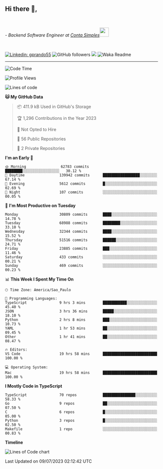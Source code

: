<h2>Hi there  👋,</h2> </br>

<p><em>- Backend Software Engineer at <a href="https://contasimples.com">Conta Simples</a><img src="https://media.giphy.com/media/WUlplcMpOCEmTGBtBW/giphy.gif" width="30"> 
</em></p></br>


[![Linkedin: gprando55](https://img.shields.io/badge/-gprando55-blue?style=flat-square&logo=Linkedin&logoColor=white&link=https://www.linkedin.com/in/prandogabriel/)](https://www.linkedin.com/in/prandogabriel)
![GitHub followers](https://img.shields.io/github/followers/prandogabriel?label=Follow&style=social)
![](https://visitor-badge.glitch.me/badge?page_id=prandogabriel.prandogabriel)
![Waka Readme](https://github.com/prandogabriel/prandogabriel/workflows/Waka%20Readme/badge.svg)

---
<!--START_SECTION:waka-->
![Code Time](http://img.shields.io/badge/Code%20Time-2%2C491%20hrs%2038%20mins-blue)

![Profile Views](http://img.shields.io/badge/Profile%20Views-0-blue)

![Lines of code](https://img.shields.io/badge/From%20Hello%20World%20I%27ve%20Written-249.1%20million%20lines%20of%20code-blue)

**🐱 My GitHub Data** 

> 📦 411.9 kB Used in GitHub's Storage 
 > 
> 🏆 1,296 Contributions in the Year 2023
 > 
> 🚫 Not Opted to Hire
 > 
> 📜 56 Public Repositories 
 > 
> 🔑 2 Private Repositories 
 > 
**I'm an Early 🐤** 

```text
🌞 Morning                62783 commits       ████████░░░░░░░░░░░░░░░░░   30.12 % 
🌆 Daytime                139942 commits      █████████████████░░░░░░░░   67.14 % 
🌃 Evening                5612 commits        █░░░░░░░░░░░░░░░░░░░░░░░░   02.69 % 
🌙 Night                  107 commits         ░░░░░░░░░░░░░░░░░░░░░░░░░   00.05 % 
```
📅 **I'm Most Productive on Tuesday** 

```text
Monday                   30809 commits       ████░░░░░░░░░░░░░░░░░░░░░   14.78 % 
Tuesday                  68988 commits       ████████░░░░░░░░░░░░░░░░░   33.10 % 
Wednesday                32344 commits       ████░░░░░░░░░░░░░░░░░░░░░   15.52 % 
Thursday                 51516 commits       ██████░░░░░░░░░░░░░░░░░░░   24.71 % 
Friday                   23885 commits       ███░░░░░░░░░░░░░░░░░░░░░░   11.46 % 
Saturday                 433 commits         ░░░░░░░░░░░░░░░░░░░░░░░░░   00.21 % 
Sunday                   469 commits         ░░░░░░░░░░░░░░░░░░░░░░░░░   00.23 % 
```


📊 **This Week I Spent My Time On** 

```text
🕑︎ Time Zone: America/Sao_Paulo

💬 Programming Languages: 
TypeScript               9 hrs 3 mins        ███████████░░░░░░░░░░░░░░   45.40 % 
JSON                     3 hrs 36 mins       █████░░░░░░░░░░░░░░░░░░░░   18.10 % 
Python                   2 hrs 8 mins        ███░░░░░░░░░░░░░░░░░░░░░░   10.73 % 
YAML                     1 hr 53 mins        ██░░░░░░░░░░░░░░░░░░░░░░░   09.45 % 
Other                    1 hr 41 mins        ██░░░░░░░░░░░░░░░░░░░░░░░   08.47 % 

🔥 Editors: 
VS Code                  19 hrs 58 mins      █████████████████████████   100.00 % 

💻 Operating System: 
Mac                      19 hrs 58 mins      █████████████████████████   100.00 % 
```

**I Mostly Code in TypeScript** 

```text
TypeScript               70 repos            ███████████████░░░░░░░░░░   58.33 % 
Go                       9 repos             ██░░░░░░░░░░░░░░░░░░░░░░░   07.50 % 
C                        6 repos             █░░░░░░░░░░░░░░░░░░░░░░░░   05.00 % 
Python                   3 repos             █░░░░░░░░░░░░░░░░░░░░░░░░   02.50 % 
Makefile                 1 repo              ░░░░░░░░░░░░░░░░░░░░░░░░░   00.83 % 
```



**Timeline**

![Lines of Code chart](https://raw.githubusercontent.com/prandogabriel/prandogabriel/master/assets/bar_graph.png)


 Last Updated on 09/07/2023 02:12:42 UTC
<!--END_SECTION:waka-->
